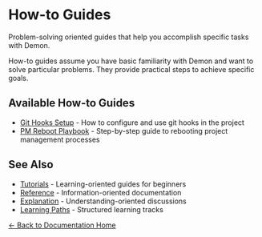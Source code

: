 # How-to Guides

Problem-solving oriented guides that help you accomplish specific tasks with Demon.

How-to guides assume you have basic familiarity with Demon and want to solve particular problems. They provide practical steps to achieve specific goals.

## Available How-to Guides

- [Git Hooks Setup](git-hooks-setup.md) - How to configure and use git hooks in the project
- [PM Reboot Playbook](pm-reboot-playbook.md) - Step-by-step guide to rebooting project management processes

## See Also

- [Tutorials](../tutorials/) - Learning-oriented guides for beginners
- [Reference](../reference/) - Information-oriented documentation
- [Explanation](../explanation/) - Understanding-oriented discussions
- [Learning Paths](../getting-started/learning-paths.md) - Structured learning tracks

[← Back to Documentation Home](../README.md)